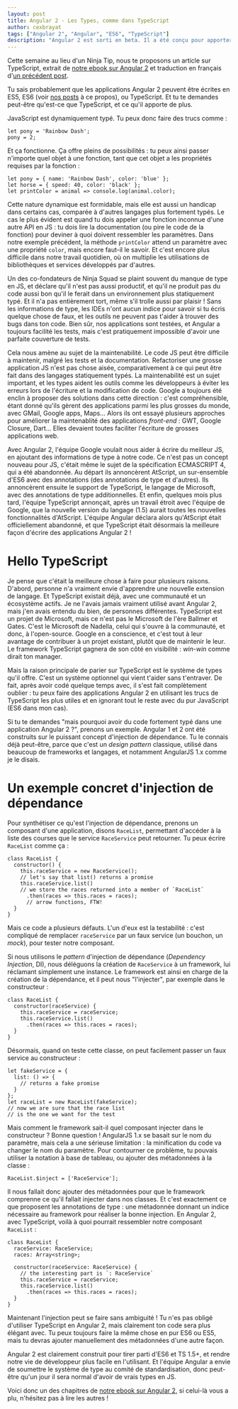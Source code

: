 ```yaml
---
layout: post
title: Angular 2 - Les Types, comme dans TypeScript
author: cexbrayat
tags: ["Angular 2", "Angular", "ES6", "TypeScript"]
description: "Angular 2 est sorti en beta. Il a été conçu pour apporter beaucoup de choses incroyables en développement web, comme TypeScript. Regardons de plus près!"
---
```


Cette semaine au lieu d'un Ninja Tip, nous te proposons un article sur TypeScript, extrait de [notre ebook sur Angular&nbsp;2](https://books.ninja-squad.com/angular2) et traduction en français d'[un précédent post](/2015/11/03/types/).

Tu sais probablement que les applications Angular&nbsp;2 peuvent être écrites en ES5, ES6 (voir [nos posts](/tags.html#ES6-ref) à ce propos), ou TypeScript. Et tu te demandes peut-être qu'est-ce que TypeScript, et ce qu'il apporte de plus.

JavaScript est dynamiquement typé. Tu peux donc faire des trucs comme&nbsp;:

    let pony = 'Rainbow Dash';
    pony = 2;

Et ça fonctionne. Ça offre pleins de possibilités&nbsp;: tu peux ainsi passer n'importe quel objet à une fonction, tant que cet objet a les propriétés requises par la fonction&nbsp;:

    let pony = { name: 'Rainbow Dash', color: 'blue' };
    let horse = { speed: 40, color: 'black' };
    let printColor = animal => console.log(animal.color);

Cette nature dynamique est formidable, mais elle est aussi un handicap dans certains cas, comparée à d'autres langages plus fortement typés. Le cas le plus évident est quand tu dois appeler une fonction inconnue d'une autre API en JS&nbsp;: tu dois lire la documentation (ou pire le code de la fonction) pour deviner à quoi doivent ressembler les paramètres. Dans notre exemple précédent, la méthode `printColor` attend un paramètre avec une propriété `color`, mais encore faut-il le savoir. Et c'est encore plus difficile dans notre travail quotidien, où on multiplie les utilisations de bibliothèques et services développés par d'autres.

Un des co-fondateurs de Ninja Squad se plaint souvent du manque de type en JS, et déclare qu'il n'est pas aussi productif, et qu'il ne produit pas du code aussi bon qu'il le ferait dans un environnement plus statiquement typé. Et il n'a pas entièrement tort, même s'il trolle aussi par plaisir&nbsp;! Sans les informations de type, les IDEs n'ont aucun indice pour savoir si tu écris quelque chose de faux, et les outils ne peuvent pas t'aider à trouver des bugs dans ton code. Bien sûr, nos applications sont testées, et Angular a toujours facilité les tests, mais c'est pratiquement impossible d'avoir une parfaite couverture de tests.

Cela nous amène au sujet de la maintenabilité. Le code JS peut être difficile à maintenir, malgré les tests et la documentation. Refactoriser une grosse application JS n'est pas chose aisée, comparativement à ce qui peut être fait dans des langages statiquement typés. La maintenabilité est un sujet important, et les types aident les outils comme les développeurs à éviter les erreurs lors de l'écriture et la modification de code. Google a toujours été enclin à proposer des solutions dans cette direction&nbsp;: c'est compréhensible, étant donné qu'ils gèrent des applications parmi les plus grosses du monde, avec GMail, Google apps, Maps... Alors ils ont essayé plusieurs approches pour améliorer la maintenablité des applications _front-end_&nbsp;: GWT, Google Closure, Dart... Elles devaient toutes faciliter l'écriture de grosses applications web.

Avec Angular&nbsp;2, l'équipe Google voulait nous aider à écrire du meilleur JS, en ajoutant des informations de type à notre code. Ce n'est pas un concept nouveau pour JS, c'était même le sujet de la spécification ECMASCRIPT&nbsp;4, qui a été abandonnée. Au départ ils annoncèrent AtScript, un sur-ensemble d'ES6 avec des annotations (des annotations de type et d'autres). Ils annoncèrent ensuite le support de TypeScript, le langage de Microsoft, avec des annotations de type additionnelles. Et enfin, quelques mois plus tard, l'équipe TypeScript annonçait, après un travail étroit avec l'équipe de Google, que la nouvelle version du langage (1.5) aurait toutes les nouvelles fonctionnalités d'AtScript. L'équipe Angular déclara alors qu'AtScript était officiellement abandonné, et que TypeScript était désormais la meilleure façon d'écrire des applications Angular&nbsp;2&nbsp;!

# Hello TypeScript

Je pense que c'était la meilleure chose à faire pour plusieurs raisons. D'abord, personne n'a vraiment envie d'apprendre une nouvelle extension de langage. Et TypeScript existait déjà, avec une communauté et un écosystème actifs. Je ne l'avais jamais vraiment utilisé avant Angular&nbsp;2, mais j'en avais entendu du bien, de personnes différentes. TypeScript est un projet de Microsoft, mais ce n'est pas le Microsoft de l'ère Ballmer et Gates. C'est le Microsoft de Nadella, celui qui s'ouvre à la communauté, et donc, à l'open-source. Google en a conscience, et c'est tout à leur avantage de contribuer à un projet existant, plutôt que de maintenir le leur. Le framework TypeScript gagnera de son côté en visibilité&nbsp;: _win-win_ comme dirait ton manager.

Mais la raison principale de parier sur TypeScript est le système de types qu'il offre. C'est un système optionnel qui vient t'aider sans t'entraver. De fait, après avoir codé quelque temps avec, il s'est fait complètement oublier&nbsp;: tu peux faire des applications Angular&nbsp;2 en utilisant les trucs de TypeScript les plus utiles et en ignorant tout le reste avec du pur JavaScript (ES6 dans mon cas).

Si tu te demandes "mais pourquoi avoir du code fortement typé dans une application Angular&nbsp;2&nbsp;?", prenons un exemple. Angular 1 et 2 ont été construits sur le puissant concept d'injection de dépendance. Tu le connais déjà peut-être, parce que c'est un _design pattern_ classique, utilisé dans beaucoup de frameworks et langages, et notamment AngularJS&nbsp;1.x comme je le disais.

# Un exemple concret d'injection de dépendance

Pour synthétiser ce qu'est l'injection de dépendance, prenons un composant d'une application, disons `RaceList`, permettant d'accéder à la liste des courses que le service `RaceService` peut retourner. Tu peux écrire `RaceList` comme ça&nbsp;:

    class RaceList {
      constructor() {
        this.raceService = new RaceService();
        // let's say that list() returns a promise
        this.raceService.list()
        // we store the races returned into a member of `RaceList`
          .then(races => this.races = races);
          // arrow functions, FTW!
      }
    }

Mais ce code a plusieurs défauts. L'un d'eux est la testabilité&nbsp;: c'est compliqué de remplacer `raceService` par un faux service (un bouchon, un _mock_), pour tester notre composant.

Si nous utilisons le _pattern_ d'injection de dépendance (_Dependency Injection_, DI), nous déléguons la création de `RaceService` à un framework, lui réclamant simplement une instance. Le framework est ainsi en charge de la création de la dépendance, et il peut nous "l'injecter", par exemple dans le constructeur&nbsp;:

    class RaceList {
      constructor(raceService) {
        this.raceService = raceService;
        this.raceService.list()
          .then(races => this.races = races);
      }
    }

Désormais, quand on teste cette classe, on peut facilement passer un faux service au constructeur&nbsp;:

    let fakeService = {
      list: () => {
        // returns a fake promise
      }
    };
    let raceList = new RaceList(fakeService);
    // now we are sure that the race list
    // is the one we want for the test

Mais comment le framework sait-il quel composant injecter dans le constructeur&nbsp;? Bonne question&nbsp;! AngularJS&nbsp;1.x se basait sur le nom du paramètre, mais cela a une sérieuse limitation&nbsp;: la minification du code va changer le nom du paramètre. Pour contourner ce problème, tu pouvais utiliser la notation à base de tableau, ou ajouter des métadonnées à la classe&nbsp;:

    RaceList.$inject = ['RaceService'];

Il nous fallait donc ajouter des métadonnées pour que le framework comprenne ce qu'il fallait injecter dans nos classes. Et c'est exactement ce que proposent les annotations de type&nbsp;: une métadonnée donnant un indice nécessaire au framework pour réaliser la bonne injection. En Angular&nbsp;2, avec TypeScript, voilà à quoi pourrait ressembler notre composant `RaceList`&nbsp;:

    class RaceList {
      raceService: RaceService;
      races: Array<string>;

      constructor(raceService: RaceService) {
        // the interesting part is `: RaceService`
        this.raceService = raceService;
        this.raceService.list()
          .then(races => this.races = races);
      }
    }

Maintenant l'injection peut se faire sans ambiguité&nbsp;! Tu n'es pas obligé d'utiliser TypeScript en Angular&nbsp;2, mais clairement ton code sera plus élégant avec. Tu peux toujours faire la même chose en pur ES6 ou ES5, mais tu devras ajouter manuellement des métadonnées d'une autre façon.

Angular&nbsp;2 est clairement construit pour tirer parti d'ES6 et TS 1.5+, et rendre notre vie de développeur plus facile en l'utilisant. Et l'équipe Angular a envie de soumettre le système de type au comité de standardisation, donc peut-être qu'un jour il sera normal d'avoir de vrais types en JS.

Voici donc un des chapitres de [notre ebook sur Angular&nbsp;2](https://books.ninja-squad.com/angular2), si celui-là vous a plu, n'hésitez pas à lire les autres&nbsp;!
